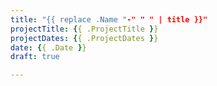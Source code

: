 ```yaml
---
title: "{{ replace .Name "-" " " | title }}"
projectTitle: {{ .ProjectTitle }}
projectDates: {{ .ProjectDates }}
date: {{ .Date }}
draft: true

---
```


